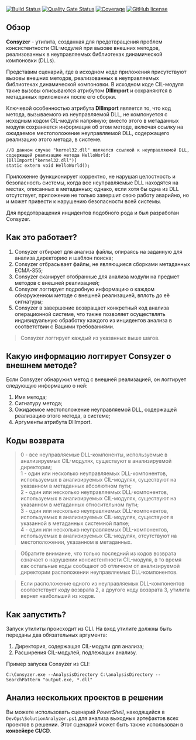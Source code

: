 [![Build Status](https://github.com/Maslinin/Consyzer/workflows/Build/badge.svg)](https://github.com/Maslinin/Consyzer/actions/workflows/build.yml) [![Quality Gate Status](https://sonarcloud.io/api/project_badges/measure?project=Maslinin_Consyzer&metric=alert_status)](https://sonarcloud.io/summary/new_code?id=Maslinin_Consyzer) [![Coverage](https://sonarcloud.io/api/project_badges/measure?project=Maslinin_Consyzer&metric=coverage)](https://sonarcloud.io/summary/new_code?id=Maslinin_Consyzer) [![GitHub license](https://badgen.net/github/license/Maslinin/Consyzer)](https://github.com/Maslinin/Consyzer/blob/master/LICENSE)

## Обзор
**Consyzer** - утилита, созданная для предотвращения проблем консистентности CIL-модулей при вызове внешних методов, реализованных в неуправляемых библиотеках динамической компоновки (DLLs).

Представим сценарий, где в исходном коде приложения присутствуют вызовы внешних методов, реализованных в неуправляемых библиотеках динамической компоновки.
В исходном коде CIL-модуля такие вызовы описываются атрибутом **DllImport** и сохраняются в метаданных приложения после его сборки.

Ключевой особенностью атрибута **DllImport** является то,
что код метода, вызываемого из неуправляемой DLL, не компонуется с исходным кодом CIL-модуля напрямую;
вместо этого в метаданных модуля сохраняется информация об этом методе, включая ссылку на ожидаемое местоположение неуправляемой DLL, содержащего реализацию этого метода, в системе.    

```
//В данном случае "kernel32.dll" является ссылкой к неуправляемой DLL, содержащей реализацию метода HelloWorld:
[DllImport("kernel32.dll")]
static extern void HelloWorld();
```

Приложение функционирует корректно, не нарушая целостность и безопасность системы, когда все неуправляемые DLL находятся на местах, описанных в метаданных;
однако, если хотя бы одна из DLL отсутствует, приложение не только завершит свою работу аварийно, но и может привести к нарушению безопасности всей системы.              

Для предотвращения инцидентов подобного рода и был разработан Consyzer.

## Как это работает?
1. Consyzer отбирает для анализа файлы, опираясь на заданную для анализа директорию и шаблон поиска;
2. Consyzer отбрасывает файлы, не являющиеся сборками метаданных ECMA-355;
3. Consyzer сканирует отобранные для анализа модули на предмет методов с внешней реализацией;
4. Consyzer логгирует подробную информацию о каждом обнаруженном методе с внешней реализацией, вплоть до её сигнатуры;
5. Consyzer в завершение возвращает конкретный код анализа операционной системе, что также позволяет осуществлять индивидуальную обработку каждого из инцидентов анализа в соответствии с Вашими требованиями.

> Consyzer логгирует каждый из указанных выше шагов.

## Какую информацию логгирует Consyzer о внешнем методе?
Если Consyzer обнаружил метод с внешней реализацией, он логгирует следующую информацию о ней:
1. Имя метода;
2. Сигнатуру метода;
3. Ожидаемое местоположение неуправляемой DLL, содержащей реализацию этого метода, в системе;
4. Аргументы атрибута DllImport.

## Коды возврата
> 0 - все неуправляемые DLL-компоненты, используемые в анализируемых CIL-модулях, существуют в анализируемой директории;      
> 1 - один или несколько неуправляемых DLL-компонентов, используемых в анализируемых CIL-модулях, существуют на указанном в метаданных абсолютном пути;        
> 2 - один или несколько неуправляемых DLL-компонентов, используемых в анализируемых CIL-модулях, существуют на указанном в метаданных относительном пути;        
> 3 - один или несколько неуправляемых DLL-компонентов, используемых в анализируемых CIL-модулях, существуют в указанной в метаданных системной папке;        
> 4 - один или несколько неуправляемых DLL-компонентов, используемых в анализируемых CIL-модулях, отсутствуют на местоположении, указанном в метаданных.         

> Обратите внимание, что только последний из кодов возврата означает о нарушении консистентности CIL-модуля, в то время как остальные коды сообщают об отличном от анализируемой директории расположении неуправляемых DLL-компонентов.

> Если расположение одного из неуправляемых DLL-компонентов соответствует коду возврата 2, а другого коду возврата 3, утилита вернет наибольший из кодов.

## Как запустить? 
Запуск утилиты происходит из CLI. На вход утилите должны быть переданы два обязательных аргумента:
1. Директория, содержащая CIL-модули для анализа;
2. Расширения CIL-модулей, подлежащих анализу.

Пример запуска Consyzer из CLI:
```
C:\Consyzer.exe --AnalysisDirectory C:\analysisDirectory --SearchPattern "output.exe, *.dll"
```

## Анализ нескольких проектов в решении
Вы можете использовать сценарий *PowerShell*, находящийся в ```DevOps\SolutionAnalyzer.ps1``` для анализа выходных артефактов всех проектов в решении. 
Этот сценарий может быть также использован в **конвейере CI/CD**.